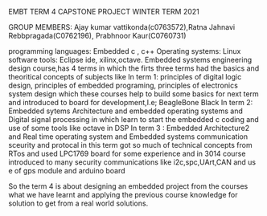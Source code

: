EMBT TERM 4 CAPSTONE PROJECT WINTER TERM 2021

GROUP MEMBERS: Ajay kumar vattikonda(c0763572),Ratna Jahnavi Rebbpragada(C0762196), Prabhnoor Kaur(C0760731)

programming languages: Embedded c , c++
Operating systems: Linux
software tools: Eclipse ide, xilinx,octave.
Embedded systems engineering design course,has 4 terms in which the firts three terms had the basics and theoritical concepts of subjects like
In term 1: principles of digital logic design, principles of embedded programing, principles of electronics system design which these courses help to build some basics for next term and introduced to board for development,I.e; BeagleBone Black
In term 2: Embedded sytems Architecture and embedded operating systems and Digital signal processing in which learn to start the embedded c coding and use of some tools like octave in DSP
 In term 3 : Embedded Architecture2 and Real time operating system and Embedded systems communication sceurity and protocal in this term got so much of technical concepts from RTos and used LPC1769 board for some experience and in 3014 course introduced to many security communications like i2c,spc,UArt,CAN and us e of gps module and arduino board

So the term 4 is about designing an embedded project from the courses what we have learnt and applying the previous course knowledge for solution to get from a real world solutions.

